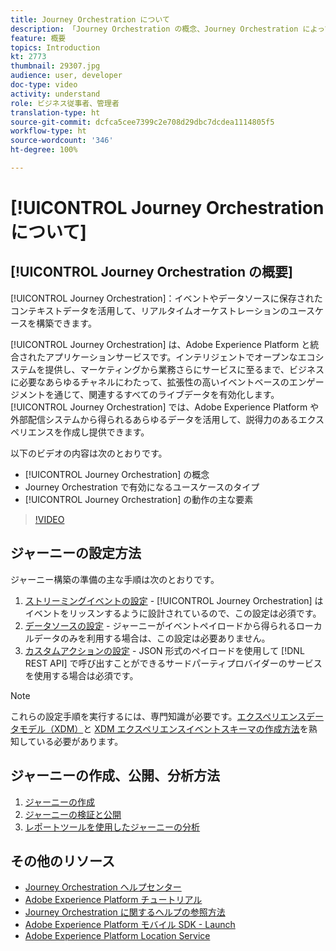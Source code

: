 ```yaml
---
title: Journey Orchestration について
description: 「Journey Orchestration の概念、Journey Orchestration によって実現する使用例のタイプ、Journey Orchestration がどのように機能するかに関する重要な要素を理解します」
feature: 概要
topics: Introduction
kt: 2773
thumbnail: 29307.jpg
audience: user, developer
doc-type: video
activity: understand
role: ビジネス従事者、管理者
translation-type: ht
source-git-commit: dcfca5cee7399c2e708d29dbc7dcdea1114805f5
workflow-type: ht
source-wordcount: '346'
ht-degree: 100%

---
```



# [!UICONTROL Journey Orchestration について]

## [!UICONTROL Journey Orchestration の概要]

[!UICONTROL Journey Orchestration]：イベントやデータソースに保存されたコンテキストデータを活用して、リアルタイムオーケストレーションのユースケースを構築できます。

[!UICONTROL Journey Orchestration] は、Adobe Experience Platform と統合されたアプリケーションサービスです。インテリジェントでオープンなエコシステムを提供し、マーケティングから業務さらにサービスに至るまで、ビジネスに必要なあらゆるチャネルにわたって、拡張性の高いイベントベースのエンゲージメントを通じて、関連するすべてのライブデータを有効化します。[!UICONTROL Journey Orchestration] では、Adobe Experience Platform や外部配信システムから得られるあらゆるデータを活用して、説得力のあるエクスペリエンスを作成し提供できます。

以下のビデオの内容は次のとおりです。

* [!UICONTROL Journey Orchestration] の概念
* Journey Orchestration で有効になるユースケースのタイプ
* [!UICONTROL Journey Orchestration] の動作の主な要素

>[!VIDEO](https://video.tv.adobe.com/v/29307?quality=12)

## ジャーニーの設定方法

ジャーニー構築の準備の主な手順は次のとおりです。

1. [ストリーミングイベントの設定](/help/configuring-journey-orchestration/configure-streaming-events.md) - [!UICONTROL Journey Orchestration] はイベントをリッスンするように設計されているので、この設定は必須です。
1. [データソースの設定](/help/configuring-journey-orchestration/configure-data-sources.md) - ジャーニーがイベントペイロードから得られるローカルデータのみを利用する場合は、この設定は必要ありません。
1. [カスタムアクションの設定](/help/configuring-journey-orchestration/configure-actions.md) - JSON 形式のペイロードを使用して [!DNL REST API] で呼び出すことができるサードパーティプロバイダーのサービスを使用する場合は必須です。

>[!NOTE]
>
>これらの設定手順を実行するには、専門知識が必要です。[エクスペリエンスデータモデル（XDM）](https://docs.adobe.com/content/help/ja-JP/platform-learn/tutorials/schemas/understanding-the-xdm-system-and-experience-data-model.html)と [XDM エクスペリエンスイベントスキーマの作成方法](https://docs.adobe.com/content/help/ja-JP/platform-learn/tutorials/schemas/create-your-first-schema-with-out-of-the-box-components.html)を熟知している必要があります。

## ジャーニーの作成、公開、分析方法

1. [ジャーニーの作成](/help/building-a-journey/creating-a-journey.md)
1. [ジャーニーの検証と公開](/help/validate-and-publish-a-journey.md)
1. [レポートツールを使用したジャーニーの分析](/help/analyze-a-journey-via-reporting-tools.md)

## その他のリソース

* [Journey Orchestration ヘルプセンター](https://docs.adobe.com/content/help/ja-JP/journeys/using/journey-orchestration-home.html)
* [Adobe Experience Platform チュートリアル](https://docs.adobe.com/content/help/ja-JP/platform-learn/tutorials/overview.html)
* [Journey Orchestration に関するヘルプの参照方法](/help/understanding-journey-orchestration.md)
* [Adobe Experience Platform モバイル SDK - Launch](https://docs.adobe.com/content/help/ja-JP/core-services-learn/tutorials/launch-mobile/understanding-the-mobile-sdks.html)
* [Adobe Experience Platform Location Service](https://docs.adobe.com/content/help/ja-JP/places/using/home.html)
